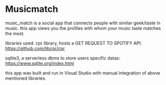 # Musicmatch
music_match is a social app that connects people with similar geek/taste in music.                                                                                     this app views you the profiles with whom your music taste matches the most.

libraries used:
cpr library, hosts a GET REQUEST TO SPOTIFY API:
https://github.com/libcpr/cpr

sqlite3, a serverless dbms to store users specific datas:
https://www.sqlite.org/index.html

this app was built and run in Visual Studio with manual integration of above mentioned libraries. 
